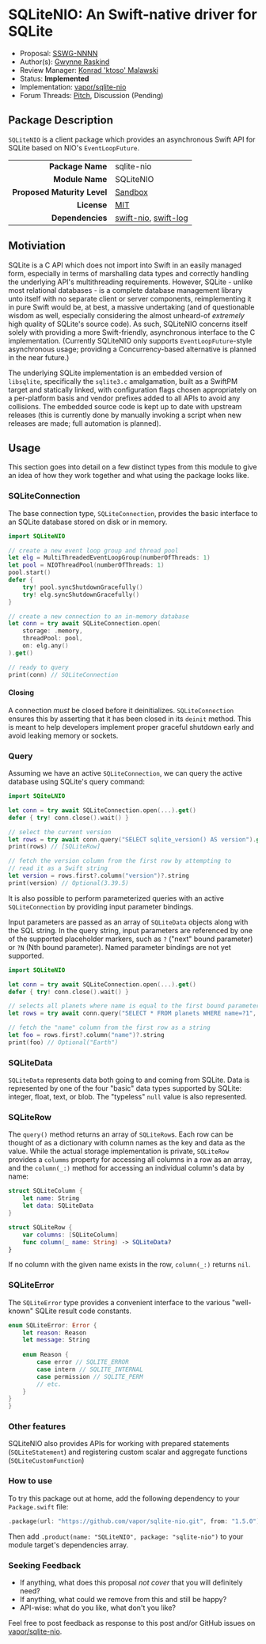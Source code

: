 # SQLiteNIO: An Swift-native driver for SQLite

* Proposal: [SSWG-NNNN](https://github.com/swift-server/sswg/tree/gwynne-sqlite-nio-proposal/proposals/NNNN-sqlite-nio.md)
* Author(s): [Gwynne Raskind](https://github.com/gwynne)
* Review Manager: [Konrad 'ktoso' Malawski](https://github.com/ktoso)
* Status: **Implemented**
* Implementation: [vapor/sqlite-nio](https://github.com/vapor/sqlite-nio)
* Forum Threads: [Pitch](https://forums.swift.org/t/sqlitenio/46664/25), Discussion (Pending)

## Package Description

`SQLiteNIO` is a client package which provides an asynchronous Swift API for SQLite based on NIO's `EventLoopFuture`.

|||
|--:|:--|
| **Package Name** | sqlite-nio |
| **Module Name** | SQLiteNIO |
| **Proposed Maturity Level** | [Sandbox](https://github.com/swift-server/sswg/blob/main/process/incubation.md#process-diagram) |
| **License** | [MIT](https://choosealicense.com/licenses/mit/) |
| **Dependencies** | [swift-nio](https://github.com/apple/swift-nio), [swift-log](https://github.com/apple/swift-log) |

## Motiviation

SQLite is a C API which does not import into Swift in an easily managed form, especially in terms of marshalling data types and correctly handling the underlying API's multithreading requirements. However, SQLite - unlike most relational databases - is a complete database management library unto itself with no separate client or server components, reimplementing it in pure Swift would be, at best, a massive undertaking (and of questionable wisdom as well, especially considering the almost unheard-of _extremely_ high quality of SQLite's source code). As such, SQLiteNIO concerns itself solely with providing a more Swift-friendly, asynchronous interface to the C implementation. (Currently SQLiteNIO only supports `EventLoopFuture`-style asynchronous usage; providing a Concurrency-based alternative is planned in the near future.)

The underlying SQLite implementation is an embedded version of `libsqlite`, specifically the `sqlite3.c` amalgamation, built as a SwiftPM target and statically linked, with configuration flags chosen appropriately on a per-platform basis and vendor prefixes added to all APIs to avoid any collisions. The embedded source code is kept up to date with upstream releases (this is currently done by manually invoking a script when new releases are made; full automation is planned).

## Usage

This section goes into detail on a few distinct types from this module to give an idea of how they work together and what using the package looks like.

### SQLiteConnection

The base connection type, `SQLiteConnection`, provides the basic interface to an SQLite database stored on disk or in memory.

```swift
import SQLiteNIO

// create a new event loop group and thread pool
let elg = MultiThreadedEventLoopGroup(numberOfThreads: 1)
let pool = NIOThreadPool(numberOfThreads: 1)
pool.start()
defer {
    try! pool.syncShutdownGracefully()
    try! elg.syncShutdownGracefully()
}

// create a new connection to an in-memory database
let conn = try await SQLiteConnection.open(
    storage: .memory,
    threadPool: pool,
    on: elg.any()
).get()

// ready to query
print(conn) // SQLiteConnection
```

#### Closing

A connection _must_ be closed before it deinitializes. `SQLiteConnection` ensures this by asserting that it has been closed in its `deinit` method. This is meant to help developers implement proper graceful shutdown early and avoid leaking memory or sockets. 

### Query

Assuming we have an active `SQLiteConnection`, we can query the active database using SQLite's query command:

```swift
import SQiteLNIO

let conn = try await SQLiteConnection.open(...).get()
defer { try! conn.close().wait() }

// select the current version
let rows = try await conn.query("SELECT sqlite_version() AS version").get()
print(rows) // [SQLiteRow]

// fetch the version column from the first row by attempting to
// read it as a Swift string
let version = rows.first?.column("version")?.string
print(version) // Optional(3.39.5)
```

It is also possible to perform parameterized queries with an active `SQLiteConnection` by providing input parameter bindings.

Input parameters are passed as an array of `SQLiteData` objects along with the SQL string. In the query string, input parameters are referenced by one of the supported placeholder markers, such as `?` ("next" bound parameter) or `?N` (Nth bound parameter). Named parameter bindings are not yet supported.

```swift
import SQLiteNIO

let conn = try await SQLiteConnection.open(...).get()
defer { try! conn.close().wait() }

// selects all planets where name is equal to the first bound parameter
let rows = try await conn.query("SELECT * FROM planets WHERE name=?1", [.text("Earth")]).get()

// fetch the "name" column from the first row as a string
let foo = rows.first?.column("name")?.string
print(foo) // Optional("Earth")
```

### SQLiteData

`SQLiteData` represents data both going to and coming from SQLite. Data is represented by one of the four "basic" data types supported by SQLite: integer, float, text, or blob. The "typeless" `null` value is also represented.

### SQLiteRow

The `query()` method returns an array of `SQLiteRow`s. Each row can be thought of as a dictionary with column names as the key and data as the value. While the actual storage implementation is private, `SQLiteRow` provides a `columms` property for accessing all columns in a row as an array, and the `column(_:)` method for accessing an individual column's data by name:

```swift
struct SQLiteColumn {
    let name: String
    let data: SQLiteData
}

struct SQLiteRow {
    var columns: [SQLiteColumn]
	func column(_ name: String) -> SQLiteData?
}
```

If no column with the given name exists in the row, `column(_:)` returns `nil`.

### SQLiteError

The `SQLiteError` type provides a convenient interface to the various "well-known" SQLite result code constants.

```swift
enum SQLiteError: Error {
    let reason: Reason
    let message: String
    
    enum Reason {
        case error // SQLITE_ERROR
        case intern // SQLITE_INTERNAL
        case permission // SQLITE_PERM
        // etc.
    }
}
}
```

### Other features

SQLiteNIO also provides APIs for working with prepared statements (`SQLiteStatement`) and registering custom scalar and aggregate functions (`SQLiteCustomFunction`)

### How to use

To try this package out at home, add the following dependency to your `Package.swift` file:

```swift
.package(url: "https://github.com/vapor/sqlite-nio.git", from: "1.5.0"),
```

Then add `.product(name: "SQLiteNIO", package: "sqlite-nio")` to your module target's dependencies array.

### Seeking Feedback

* If anything, what does this proposal *not cover* that you will definitely need?
* If anything, what could we remove from this and still be happy?
* API-wise: what do you like, what don't you like?

Feel free to post feedback as response to this post and/or GitHub issues on [vapor/sqlite-nio](https://github.com/vapor/sqlite-nio).
